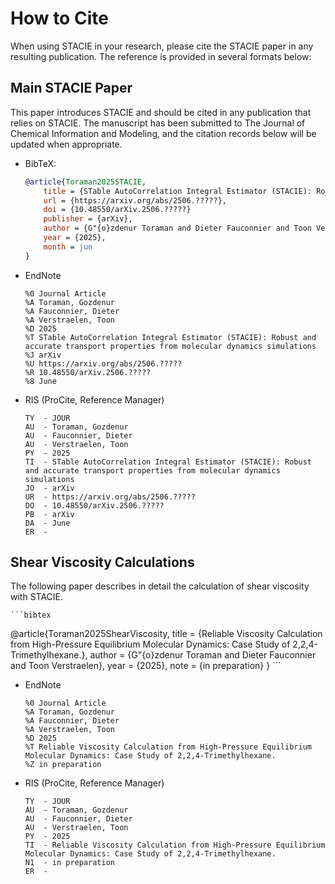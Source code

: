 <!-- markdownlint-disable line-length -->

# How to Cite

When using STACIE in your research, please cite the STACIE paper in any resulting publication.
The reference is provided in several formats below:

## Main STACIE Paper

This paper introduces STACIE and should be cited in any publication that relies on STACIE.
The manuscript has been submitted to The Journal of Chemical Information and Modeling,
and the citation records below will be updated when appropriate.

- BibTeX:

    ```bibtex
    @article{Toraman2025STACIE,
        title = {STable AutoCorrelation Integral Estimator (STACIE): Robust and accurate transport properties from molecular dynamics simulations},
        url = {https://arxiv.org/abs/2506.?????},
        doi = {10.48550/arXiv.2506.?????}
        publisher = {arXiv},
        author = {G"{o}zdenur Toraman and Dieter Fauconnier and Toon Verstraelen},
        year = {2025},
        month = jun
    }
    ```

- EndNote

    ```endnote
    %0 Journal Article
    %A Toraman, Gozdenur
    %A Fauconnier, Dieter
    %A Verstraelen, Toon
    %D 2025
    %T STable AutoCorrelation Integral Estimator (STACIE): Robust and accurate transport properties from molecular dynamics simulations
    %J arXiv
    %U https://arxiv.org/abs/2506.?????
    %R 10.48550/arXiv.2506.?????
    %8 June
    ```

- RIS (ProCite, Reference Manager)

    ```ris
    TY  - JOUR
    AU  - Toraman, Gozdenur
    AU  - Fauconnier, Dieter
    AU  - Verstraelen, Toon
    PY  - 2025
    TI  - STable AutoCorrelation Integral Estimator (STACIE): Robust and accurate transport properties from molecular dynamics simulations
    JO  - arXiv
    UR  - https://arxiv.org/abs/2506.?????
    DO  - 10.48550/arXiv.2506.?????
    PB  - arXiv
    DA  - June
    ER  -
    ```

## Shear Viscosity Calculations

The following paper describes in detail the calculation of shear viscosity with STACIE.

    ```bibtex
@article{Toraman2025ShearViscosity,
    title = {Reliable Viscosity Calculation from High-Pressure
                Equilibrium Molecular Dynamics: Case Study of 2,2,4-Trimethylhexane.},
    author = {G"{o}zdenur Toraman and Dieter Fauconnier and Toon Verstraelen},
    year = {2025},
    note = {in preparation}
}
    ```

- EndNote

    ```endnote
    %0 Journal Article
    %A Toraman, Gozdenur
    %A Fauconnier, Dieter
    %A Verstraelen, Toon
    %D 2025
    %T Reliable Viscosity Calculation from High-Pressure Equilibrium Molecular Dynamics: Case Study of 2,2,4-Trimethylhexane.
    %Z in preparation
    ```

- RIS (ProCite, Reference Manager)

    ```ris
    TY  - JOUR
    AU  - Toraman, Gozdenur
    AU  - Fauconnier, Dieter
    AU  - Verstraelen, Toon
    PY  - 2025
    TI  - Reliable Viscosity Calculation from High-Pressure Equilibrium Molecular Dynamics: Case Study of 2,2,4-Trimethylhexane.
    N1  - in preparation
    ER  -
    ```
